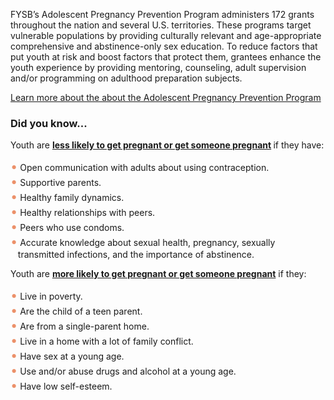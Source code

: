 <p>FYSB’s Adolescent Pregnancy Prevention Program administers 172 grants throughout the nation and several U.S. territories. These programs target vulnerable populations by providing culturally relevant and age-appropriate comprehensive and abstinence-only sex education.  To reduce factors that put youth at risk and boost factors that protect them, grantees enhance the youth experience by providing mentoring, counseling, adult supervision and/or programming on adulthood preparation subjects.</p>
<p><a href="http://www.acf.hhs.gov/programs/fysb/programs/adolescent-pregnancy-prevention" >Learn more about the about the Adolescent Pregnancy Prevention Program</a></p>

<h3>Did you know...</h3>

<p>Youth are <strong><a href="http://www.findyouthinfo.gov/youth-topics/teen-pregnancy-prevention/risk-and-protective-factors">less likely to get pregnant or get someone pregnant</a> </strong>if they have:</p>
<p><span style="color:#ec916a; font-size: 20px;">•</span> Open communication with adults about using contraception.</br>
<span style="color:#ec916a; font-size: 20px;">•</span>  Supportive parents. </br>
<span style="color:#ec916a; font-size: 20px;">•</span>  Healthy family dynamics.</br>
<span style="color:#ec916a; font-size: 20px;">•</span>  Healthy relationships with peers. </br>
<span style="color:#ec916a; font-size: 20px;">•</span>  Peers who use condoms. </br>
<span style="color:#ec916a; font-size: 20px;">•</span>  Accurate knowledge about sexual health, pregnancy, sexually</br> &nbsp;&nbsp; transmitted infections, and the importance of abstinence.</p>

<p>Youth are <strong><a href="http://www.findyouthinfo.gov/youth-topics/teen-pregnancy-prevention/risk-and-protective-factors" >more likely to get pregnant or get someone pregnant</a></strong> if they:</p>

<p><span style="color:#ec916a; font-size: 20px;">•</span> Live in poverty. </br>
<span style="color:#ec916a; font-size: 20px;">•</span>  Are the child of a teen parent. </br>
<span style="color:#ec916a; font-size: 20px;">•</span>  Are from a single-parent home.</br>
<span style="color:#ec916a; font-size: 20px;">•</span>  Live in a home with a lot of family conflict.</br>
<span style="color:#ec916a; font-size: 20px;">•</span>  Have sex at a young age.</br>
<span style="color:#ec916a; font-size: 20px;">•</span>  Use and/or abuse drugs and alcohol at a young age.</br>
<span style="color:#ec916a; font-size: 20px;">•</span>  Have low self-esteem.</p>